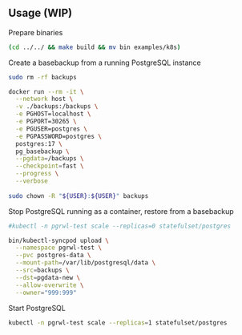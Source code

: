## Usage (WIP)

Prepare binaries

```bash
(cd ../../ && make build && mv bin examples/k8s)
```

Create a basebackup from a running PostgreSQL instance

```bash
sudo rm -rf backups

docker run --rm -it \
  --network host \
  -v ./backups:/backups \
  -e PGHOST=localhost \
  -e PGPORT=30265 \
  -e PGUSER=postgres \
  -e PGPASSWORD=postgres \
  postgres:17 \
  pg_basebackup \
  --pgdata=/backups \
  --checkpoint=fast \
  --progress \
  --verbose
  
sudo chown -R "${USER}:${USER}" backups
```

Stop PostgreSQL running as a container, restore from a basebackup

```bash
#kubectl -n pgrwl-test scale --replicas=0 statefulset/postgres

bin/kubectl-syncpod upload \
  --namespace pgrwl-test \
  --pvc postgres-data \
  --mount-path=/var/lib/postgresql/data \
  --src=backups \
  --dst=pgdata-new \
  --allow-overwrite \
  --owner="999:999"
```

Start PostgreSQL 

```bash
kubectl -n pgrwl-test scale --replicas=1 statefulset/postgres
```

